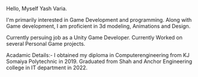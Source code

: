 Hello, Myself Yash Varia.

I'm primarily interested in Game Development and programming.
Along with Game development, I am proficient in 3d modeling, Animations and Design.

Currently persuing job as a Unity Game Developer.
Currently Worked on several Personal Game projects.

Acadamic Details:-
I obtained my diploma in Computerengineering from KJ Somaiya Polytechnic in 2019.
Graduated from Shah and Anchor Engineering college in IT department in 2022.

<!---
Yash-Varia/Yash-Varia is a ✨ special ✨ repository because its `README.md` (this file) appears on your GitHub profile.
You can click the Preview link to take a look at your changes.
--->
